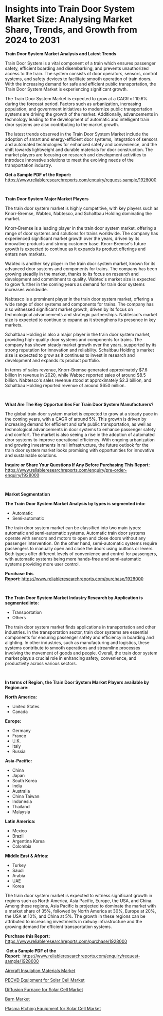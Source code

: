 <p><h1>Insights into Train Door System Market Size: Analysing Market Share, Trends, and Growth from 2024 to 2031</h1></p><p><strong>Train Door System Market Analysis and Latest Trends</strong></p>
<p><p>Train Door System is a vital component of a train which ensures passenger safety, efficient boarding and disembarking, and prevents unauthorized access to the train. The system consists of door operators, sensors, control systems, and safety devices to facilitate smooth operation of train doors. With the increasing demand for safe and efficient public transportation, the Train Door System Market is experiencing significant growth.</p><p>The Train Door System Market is expected to grow at a CAGR of 10.6% during the forecast period. Factors such as urbanization, increasing population, and government initiatives to modernize public transportation systems are driving the growth of the market. Additionally, advancements in technology leading to the development of automatic and intelligent train door systems are also contributing to the market growth.</p><p>The latest trends observed in the Train Door System Market include the adoption of smart and energy-efficient door systems, integration of sensors and automated technologies for enhanced safety and convenience, and the shift towards lightweight and durable materials for door construction. The market players are focusing on research and development activities to introduce innovative solutions to meet the evolving needs of the transportation industry.</p></p>
<p><strong>Get a Sample PDF of the Report:&nbsp;</strong> <a href="https://www.reliableresearchreports.com/enquiry/request-sample/1928000">https://www.reliableresearchreports.com/enquiry/request-sample/1928000</a></p>
<p>&nbsp;</p>
<p><strong>Train Door System Major Market Players</strong></p>
<p><p>The train door system market is highly competitive, with key players such as Knorr-Bremse, Wabtec, Nabtesco, and Schaltbau Holding dominating the market. </p><p>Knorr-Bremse is a leading player in the train door system market, offering a range of door systems and solutions for trains worldwide. The company has experienced significant market growth over the years, driven by its innovative products and strong customer base. Knorr-Bremse's future growth is expected to continue as it expands its product offerings and enters new markets.</p><p>Wabtec is another key player in the train door system market, known for its advanced door systems and components for trains. The company has been growing steadily in the market, thanks to its focus on research and development and commitment to quality. Wabtec's market size is expected to grow further in the coming years as demand for train door systems increases worldwide.</p><p>Nabtesco is a prominent player in the train door system market, offering a wide range of door systems and components for trains. The company has also witnessed significant market growth, driven by its focus on technological advancements and strategic partnerships. Nabtesco's market size is expected to continue to expand as it strengthens its presence in key markets.</p><p>Schaltbau Holding is also a major player in the train door system market, providing high-quality door systems and components for trains. The company has shown steady market growth over the years, supported by its strong reputation for innovation and reliability. Schaltbau Holding's market size is expected to grow as it continues to invest in research and development and expands its product portfolio.</p><p>In terms of sales revenue, Knorr-Bremse generated approximately $7.6 billion in revenue in 2020, while Wabtec reported sales of around $8.5 billion. Nabtesco's sales revenue stood at approximately $2.3 billion, and Schaltbau Holding reported revenue of around $650 million.</p></p>
<p>&nbsp;</p>
<p><strong>What Are The Key Opportunities For Train Door System Manufacturers?</strong></p>
<p><p>The global train door system market is expected to grow at a steady pace in the coming years, with a CAGR of around 5%. This growth is driven by increasing demand for efficient and safe public transportation, as well as technological advancements in door systems to enhance passenger safety and comfort. The market is also seeing a rise in the adoption of automated door systems to improve operational efficiency. With ongoing urbanization and growing investments in rail infrastructure, the future outlook for the train door system market looks promising with opportunities for innovative and sustainable solutions.</p></p>
<p><strong>Inquire or Share Your Questions If Any Before Purchasing This Report:</strong> <a href="https://www.reliableresearchreports.com/enquiry/pre-order-enquiry/1928000">https://www.reliableresearchreports.com/enquiry/pre-order-enquiry/1928000</a></p>
<p>&nbsp;</p>
<p><strong>Market Segmentation</strong></p>
<p><strong>The Train Door System Market Analysis by types is segmented into:</strong></p>
<p><ul><li>Automatic</li><li>Semi-automatic</li></ul></p>
<p><p>The train door system market can be classified into two main types: automatic and semi-automatic systems. Automatic train door systems operate with sensors and motors to open and close doors without any passenger intervention. On the other hand, semi-automatic systems require passengers to manually open and close the doors using buttons or levers. Both types offer different levels of convenience and control for passengers, with automatic systems being more hands-free and semi-automatic systems providing more user control.</p></p>
<p><strong>Purchase this Report:&nbsp;</strong><a href="https://www.reliableresearchreports.com/purchase/1928000">https://www.reliableresearchreports.com/purchase/1928000</a></p>
<p>&nbsp;</p>
<p><strong>The Train Door System Market Industry Research by Application is segmented into:</strong></p>
<p><ul><li>Transportation</li><li>Others</li></ul></p>
<p><p>The train door system market finds applications in transportation and other industries. In the transportation sector, train door systems are essential components for ensuring passenger safety and efficiency in boarding and alighting. In other industries, such as manufacturing and logistics, these systems contribute to smooth operations and streamline processes involving the movement of goods and people. Overall, the train door system market plays a crucial role in enhancing safety, convenience, and productivity across various sectors.</p></p>
<p>&nbsp;</p>
<p><strong>In terms of Region, the Train Door System Market Players available by Region are:</strong></p>
<p>
    <p> <strong> North America: </strong>
        <ul>
            <li>United States</li>
            <li>Canada</li>
        </ul>
        </p> 
    <p> <strong> Europe: </strong>
        <ul>
            <li>Germany</li>
            <li>France</li>
            <li>U.K.</li>
            <li>Italy</li>
            <li>Russia</li>
        </ul>
        </p> 
    <p> <strong> Asia-Pacific: </strong>
        <ul>
            <li>China</li>
            <li>Japan</li>
            <li>South Korea</li>
            <li>India</li>
            <li>Australia</li>
            <li>China Taiwan</li>
            <li>Indonesia</li>
            <li>Thailand</li>
            <li>Malaysia</li>
        </ul>
        </p> 
    <p> <strong> Latin America: </strong>
        <ul>
            <li>Mexico</li>
            <li>Brazil</li>
            <li>Argentina Korea</li>
            <li>Colombia</li>
        </ul>
        </p> 
    <p> <strong> Middle East & Africa: </strong>
        <ul>
            <li>Turkey</li>
            <li>Saudi</li>
            <li>Arabia</li>
            <li>UAE</li>
            <li>Korea</li>
        </ul>
    </p>
    </p>
<p><p>The train door system market is expected to witness significant growth in regions such as North America, Asia Pacific, Europe, the USA, and China. Among these regions, Asia Pacific is projected to dominate the market with a market share of 35%, followed by North America at 30%, Europe at 20%, the USA at 10%, and China at 5%. The growth in these regions can be attributed to increasing investments in railway infrastructure and the growing demand for efficient transportation systems.</p></p>
<p><strong>Purchase this Report: </strong><a href="https://www.reliableresearchreports.com/purchase/1928000">https://www.reliableresearchreports.com/purchase/1928000</a></p>
<p>&nbsp;<strong>Get a Sample PDF of the Report:&nbsp;&nbsp;</strong><a href="https://www.reliableresearchreports.com/enquiry/request-sample/1928000">https://www.reliableresearchreports.com/enquiry/request-sample/1928000</a></p>
<p><strong></strong></p>
<p><p><a href="https://view.publitas.com/reportprime-1/aircraft-insulation-materials-market-size-share-trends-analysis-report-by-material-by-type-by-end-user-by-region-and-segment-forecasts-2024-2031/">Aircraft Insulation Materials Market</a></p><p><a href="https://gratis-rainforest-2ca.notion.site/PECVD-Equipment-for-Solar-Cell-Market-Size-2024-2031-Global-Industrial-Analysis-Key-Geographical--7af9fed90c6b456d81029b761e8a33a3">PECVD Equipment for Solar Cell Market</a></p><p><a href="https://crocus-run-b5a.notion.site/Diffusion-Furnace-for-Solar-Cell-Market-Size-Furnishes-Valuable-Information-Encompassing-Market-Shar-340a2405c32649c4a7d98808787593f7">Diffusion Furnace for Solar Cell Market</a></p><p><a href="https://view.publitas.com/reportprime-1/barn-market-analysis-examines-its-scope-on-growth-opportunities-and-forecasted-trends-spanning-from-2024-to-2031/">Barn Market</a></p><p><a href="https://metal-farmhouse-e95.notion.site/Plasma-Etching-Equipment-for-Solar-Cell-Market-Size-Growth-Outlook-from-2024-to-2031-projecting-at-5a140e92eaab446b850cc8e546e26ebf">Plasma Etching Equipment for Solar Cell Market</a></p></p>